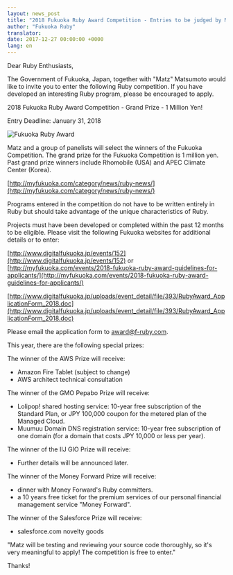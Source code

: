 ```yaml
---
layout: news_post
title: "2018 Fukuoka Ruby Award Competition - Entries to be judged by Matz"
author: "Fukuoka Ruby"
translator:
date: 2017-12-27 00:00:00 +0000
lang: en
---
```


Dear Ruby Enthusiasts,

The Government of Fukuoka, Japan, together with "Matz" Matsumoto would like
to invite you to enter the following Ruby competition. If you have developed
an interesting Ruby program, please be encouraged to apply.

2018 Fukuoka Ruby Award Competition - Grand Prize - 1 Million Yen!

Entry Deadline: January 31, 2018

![Fukuoka Ruby Award](http://www.digitalfukuoka.jp/javascripts/kcfinder/upload/images/fukuokarubyaward2017.png)

Matz and a group of panelists will select the winners of the
Fukuoka Competition. The grand prize for the Fukuoka Competition
is 1 million yen. Past grand prize winners include Rhomobile (USA)
and APEC Climate Center (Korea).

[http://myfukuoka.com/category/news/ruby-news/](http://myfukuoka.com/category/news/ruby-news/)

Programs entered in the competition do not have to be written entirely
in Ruby but should take advantage of the unique characteristics of Ruby.

Projects must have been developed or completed within the past 12 months
to be eligible. Please visit the following Fukuoka websites for additional
details or to enter:

[http://www.digitalfukuoka.jp/events/152](http://www.digitalfukuoka.jp/events/152)
or
[http://myfukuoka.com/events/2018-fukuoka-ruby-award-guidelines-for-applicants/](http://myfukuoka.com/events/2018-fukuoka-ruby-award-guidelines-for-applicants/)

[http://www.digitalfukuoka.jp/uploads/event_detail/file/393/RubyAward_ApplicationForm_2018.doc](http://www.digitalfukuoka.jp/uploads/event_detail/file/393/RubyAward_ApplicationForm_2018.doc)

Please email the application form to award@f-ruby.com.

This year, there are the following special prizes:

The winner of the AWS Prize will receive:

* Amazon Fire Tablet (subject to change)
* AWS architect technical consultation

The winner of the GMO Pepabo Prize will receive:

* Lolipop! shared hosting service: 10-year free subscription of the Standard
  Plan, or JPY 100,000 coupon for the metered plan of the Managed Cloud.
* Muumuu Domain DNS registration service: 10-year free subscription of one
  domain (for a domain that costs JPY 10,000 or less per year).

The winner of the IIJ GIO Prize will receive:

* Further details will be announced later.

The winner of the Money Forward Prize will receive:

* dinner with Money Forward's Ruby committers.
* a 10 years free ticket for the premium services of our personal
  financial management service "Money Forward".

The winner of the Salesforce Prize will receive:

* salesforce.com novelty goods

"Matz will be testing and reviewing your source code thoroughly,
so it's very meaningful to apply! The competition is free to enter."

Thanks!
